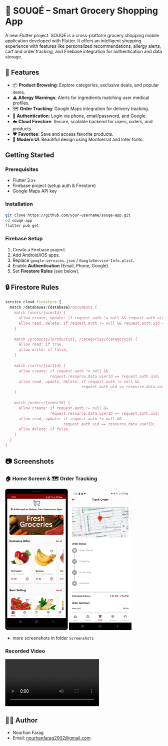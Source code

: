 # 🛒 SOUQÉ – Smart Grocery Shopping App

A new Flutter project.
SOUQÉ is a cross-platform grocery shopping mobile application developed with Flutter. It offers an intelligent shopping experience with features like personalized recommendations, allergy alerts, cart and order tracking, and Firebase integration for authentication and data storage.

## 📲 Features

- 📦 **Product Browsing**: Explore categories, exclusive deals, and popular items.
- ⚠️ **Allergy Warnings**: Alerts for ingredients matching user medical profiles.
- 🗺️ **Order Tracking**: Google Maps integration for delivery tracking.
- 🔐 **Authentication**: Login via phone, email/password, and Google.
- ☁️ **Cloud Firestore**: Secure, scalable backend for users, orders, and products.
- ❤️ **Favorites**: Save and access favorite products.
- 🎨 **Modern UI**: Beautiful design using Montserrat and Inter fonts.

## Getting Started

### Prerequisites

- Flutter 3.x+
- Firebase project (setup auth & Firestore)
- Google Maps API key

### Installation

```bash
git clone https://github.com/your-username/souqe-app.git
cd souqe-app
flutter pub get
```

### Firebase Setup

1. Create a Firebase project.
2. Add Android/iOS apps.
3. Replace `google-services.json` / `GoogleService-Info.plist`.
4. Enable **Authentication** (Email, Phone, Google).
5. Set **Firestore Rules** (see below).

## 🔒 Firestore Rules

```js
service cloud.firestore {
  match /databases/{database}/documents {
    match /users/{userId} {
      allow create, update: if request.auth != null && request.auth.uid == userId;
      allow read, delete: if request.auth != null && request.auth.uid == userId;
    }

    match /products/{productId}, /categories/{categoryId} {
      allow read: if true;
      allow write: if false;
    }

    match /carts/{cartId} {
      allow create: if request.auth != null &&
                    request.resource.data.userId == request.auth.uid;
      allow read, update, delete: if request.auth != null &&
                                  request.auth.uid == resource.data.userId;
    }

    match /orders/{orderId} {
      allow create: if request.auth != null &&
                    request.resource.data.userID == request.auth.uid;
      allow read, update: if request.auth != null &&
                          request.auth.uid == resource.data.userID;
      allow delete: if false;
    }
  }
}
```

## 📷 Screenshots
### 🏠 Home Screen & 🗺️ Order Tracking

<img src="Screenshots/homeScreen.png" width="200"/> <img src="Screenshots/trackOrder.png" width="200"/>

- more screenshots in folder  `Screenshots`

### Recorded Video
![🎬 Watch Demo Video](https://github.com/NourhanFarag/SouqeApp/blob/main/appScreenRecorded.mp4)

## 👩‍💻 Author

- Nourhan Farag
- Email: nourhanfarag2002@gmail.com
